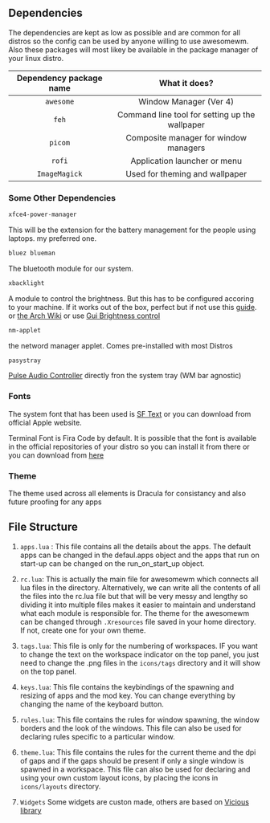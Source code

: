 ## Dependencies ##
The dependencies are kept as low as possible and are common for all distros so the
config can be used by anyone willing to use awesomewm. Also these packages will most likey be available in the package manager of your linux distro.

| Dependency package name | What it does? |
| :---------------------:| :-----------------:|
| `awesome` | Window Manager (Ver 4) |
| `feh` | Command line tool for setting up the wallpaper |
| `picom` | Composite manager for window managers |
| `rofi` | Application launcher or menu |
| `ImageMagick` | Used for theming and wallpaper | 

### Some Other Dependencies ###

```bash  
xfce4-power-manager
```
This will be the extension for the battery management for the people using laptops.
 my preferred one.

```bash
bluez blueman
```
The bluetooth module for our system.

```bash
xbacklight
```
A module to control the brightness. But this has to be configured accoring to your machine. If it works out of the box, perfect but if not use this [guide](https://askubuntu.com/questions/823669/volume-sound-and-screen-brightness-controls-not-working).
or [the Arch Wiki](https://wiki.archlinux.org/title/backlight#xbacklight)
or use [Gui Brightness control](https://github.com/lordamit/Brightness)

```bash
nm-applet 
```
the netword manager applet. Comes pre-installed with most Distros

```bash
pasystray
```
[Pulse Audio Controller](https://github.com/christophgysin/pasystray) directly fron the system tray (WM bar agnostic)
### Fonts ###

The system font that has been used is [SF Text](https://github.com/perrychan1/fonts.git) or you can download from official Apple website.

Terminal Font is Fira Code by default. It is possible that the font is available in the official repositories of your distro so you can install it from there or you can download from [here](https://github.com/tonsky/FiraCode)

### Theme ###
The theme used across all elements is Dracula for consistancy and also future proofing for any apps

## File Structure ##

1. `apps.lua` : This file contains all the details about the apps. The default apps can be changed in the defaul.apps object and the apps that run on start-up can be changed on the run_on_start_up object.

2. `rc.lua`: This is actually the main file for awesomewm which connects all lua files in the directory. Alternatively, we can write all the contents of all the files into the rc.lua file but that will be very messy and lengthy so dividing it into multiple files makes it easier to maintain and understand what each module is responsible for. The theme for the awesomewm can be changed through `.Xresources` file saved in your home directory. If not, create one for your own theme.

3. `tags.lua`: This file is only for the numbering of workspaces. IF you want to change the text on the workspace indicator on the top panel, you just need to change the .png files in the `icons/tags` directory and it will show on the top panel.

4. `keys.lua`: This file contains the keybindings of the spawning and resizing of apps and the mod key. You can change everything by changing the name of the keyboard button.

5. `rules.lua`: This file contains the rules for window spawning, the window borders and the look of the windows. This file can also be used for declaring rules specific to a particular window.

6. `theme.lua`: This file contains the rules for the current theme and the dpi of gaps and if the gaps should be present if only a single window is spawned in a workspace. This file can also be used for declaring and using your own custom layout icons, by placing the icons in `icons/layouts` directory.

7. `Widgets` Some widgets are custon made, others are based on [Vicious library](https://github.com/vicious-widgets/vicious) 
